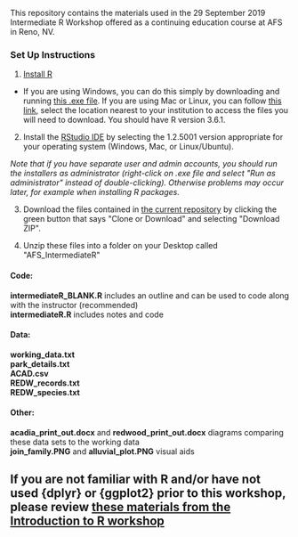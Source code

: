 This repository contains the materials used in the 29 September 2019 Intermediate R Workshop offered as a continuing education course at AFS in Reno, NV.

### Set Up Instructions  

1. [Install R](https://www.r-project.org/)  
- If you are using Windows, you can do this simply by downloading and running [this .exe file](https://cran.r-project.org/bin/windows/base/release.htm). If you are using Mac or Linux, you can follow [this link](https://cran.r-project.org/mirrors.html), select the location nearest to your institution to access the files you will need to download. You should have R version 3.6.1.  

2. Install the [RStudio IDE](https://www.rstudio.com/products/rstudio/download/#download) by selecting the 1.2.5001 version appropriate for your operating system (Windows, Mac, or Linux/Ubuntu).  

*Note that if you have separate user and admin accounts, you should run the installers as administrator (right-click on .exe file and select "Run as administrator" instead of double-clicking). Otherwise problems may occur later, for example when installing R packages.*  

3. Download the files contained in [the current repository](https://github.com/DanielleQuinn/AFS_IntermediateR) by clicking the green button that says "Clone or Download" and selecting "Download ZIP".  

4. Unzip these files into a folder on your Desktop called "AFS_IntermediateR"  

#### Code:  
**intermediateR_BLANK.R** includes an outline and can be used to code along with the instructor (recommended)  
**intermediateR.R** includes notes and code  

#### Data:  
**working_data.txt**  
**park_details.txt**  
**ACAD.csv**  
**REDW_records.txt**  
**REDW_species.txt**  

#### Other:  
**acadia_print_out.docx** and **redwood_print_out.docx** diagrams comparing these data sets to the working data  
**join_family.PNG** and **alluvial_plot.PNG** visual aids

## If you are not familiar with R and/or have not used {dplyr} or {ggplot2} prior to this workshop, please review [these materials from the Introduction to R workshop](https://github.com/DanielleQuinn/AFS_IntroR)

